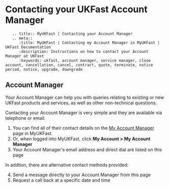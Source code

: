 # Contacting your UKFast Account Manager

```eval_rst
   .. title:: MyUKFast | Contacting your Account Manager
   .. meta::
      :title: MyUKFast | Contacting my Account Manager in MyUKFast | UKFast Documentation
      :description: Instructions on how to contact your Account Manager at UKFast
      :keywords: ukfast, account manager, service manager, close account, cancellation, cancel, contract, quote, terminate, notice period, notice, upgrade, downgrade
```

## Account Manager
Your Account Manager can help you with queries relating to existing or new UKFast products and services, as well as other non-technical questions.

Contacting your Account Manager is very simple and they are available via telephone or email.

 1. You can find all of their contact details on the [My Account Manager](https://my.ukfast.co.uk/account/your-account-manager.php) page in MyUKFast.
 2. Or, when logged into MyUKFast, click **My Account > My Account Manager**
 3. Your Account Manager's email address and direct dial are listed on this page

 In addtion, there are alternative contact methods provided:

 4. Send a message directly to your Account Manager from this page
 5. Request a call back at a specific date and time
